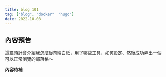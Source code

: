 ```yaml
---
title: blog 101
tag: ["blog", "docker", "hugo"]
date: 2022-10-08
---
```


## 內容預告  
這篇預計會介紹我怎麼從前端白紙，用了哪些工具、如何設定、然後成功弄出一個可以正常瀏覽的部落格～

__內容待補__